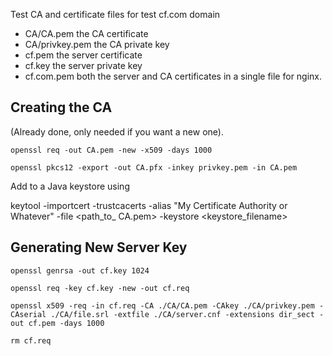 Test CA and certificate files for test cf.com domain

* CA/CA.pem the CA certificate
* CA/privkey.pem the CA private key
* cf.pem the server certificate
* cf.key the server private key
* cf.com.pem both the server and CA certificates in a single file for nginx.

Creating the CA
---------------

(Already done, only needed if you want a new one).

    openssl req -out CA.pem -new -x509 -days 1000

    openssl pkcs12 -export -out CA.pfx -inkey privkey.pem -in CA.pem 

Add to a Java keystore using

keytool -importcert -trustcacerts -alias "My Certificate Authority or Whatever" -file <path_to_ CA.pem> -keystore <keystore_filename>

Generating New Server Key
-------------------------

    openssl genrsa -out cf.key 1024

    openssl req -key cf.key -new -out cf.req

    openssl x509 -req -in cf.req -CA ./CA/CA.pem -CAkey ./CA/privkey.pem -CAserial ./CA/file.srl -extfile ./CA/server.cnf -extensions dir_sect -out cf.pem -days 1000

    rm cf.req
